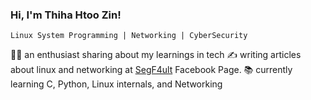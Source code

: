 ### Hi, I'm Thiha Htoo Zin!

`Linux System Programming | Networking | CyberSecurity`

🧑‍💻 an enthusiast sharing about my learnings in tech 
✍️ writing articles about linux and networking at [SegF4ult](https://www.facebook.com/segf4ult) Facebook Page.
📚 currently learning C, Python, Linux internals, and Networking



<!--
**thihahtoozin/thihahtoozin** is a ✨ _special_ ✨ repository because its `README.md` (this file) appears on your GitHub profile.

Here are some ideas to get you started:

🔭 I’m currently working on

👯 I’m looking to collaborate on ...

- 🤔 I’m looking for help with ...
- 💬 Ask me about ...
- 📫 How to reach me: ...
- 😄 Pronouns: ...
- ⚡ Fun fact: ...
-->
